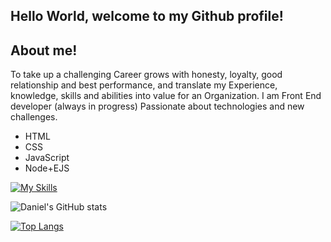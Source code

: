 ## Hello World,  welcome to my Github profile!


<h2>About me!</h2>

<p>
To take up a challenging Career grows with honesty, loyalty, good relationship and best performance, and translate my Experience, knowledge, skills and abilities into value for an Organization. I am Front End developer (always in progress) Passionate about technologies and new challenges.
</p>


<ul>
  <li>HTML</li>
  <li>CSS</li>
  <li>JavaScript</li>
  <li>Node+EJS</li>
</ul>


[![My Skills](https://skills.thijs.gg/icons?i=html,css,js,nodejs)](https://skills.thijs.gg)


![Daniel's GitHub stats](https://github-readme-stats.vercel.app/api?username=DanielMirandad&show_icons=true&theme=radical)


[![Top Langs](https://github-readme-stats.vercel.app/api/top-langs/?username=DanielMirandad&langs_count=8)](https://github.com/DanielMirandad/github-readme-stats)

